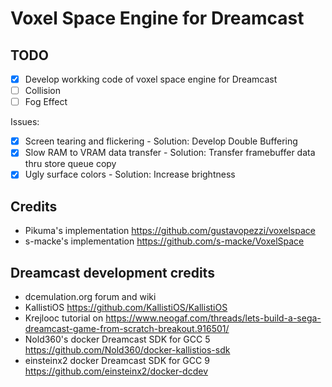 # Voxel Space Engine for Dreamcast

## TODO

- [x] Develop workking code of voxel space engine for Dreamcast
- [ ] Collision
- [ ] Fog Effect

Issues:
- [x] Screen tearing and flickering - Solution: Develop Double Buffering
- [x] Slow RAM to VRAM data transfer - Solution: Transfer framebuffer data thru store queue copy
- [x] Ugly surface colors - Solution: Increase brightness

## Credits
* Pikuma's implementation https://github.com/gustavopezzi/voxelspace
* s-macke's implementation https://github.com/s-macke/VoxelSpace

## Dreamcast development credits
* dcemulation.org forum and wiki
* KallistiOS https://github.com/KallistiOS/KallistiOS
* Krejlooc tutorial on https://www.neogaf.com/threads/lets-build-a-sega-dreamcast-game-from-scratch-breakout.916501/
* Nold360's docker Dreamcast SDK for GCC 5 https://github.com/Nold360/docker-kallistios-sdk
* einsteinx2 docker Dreamcast SDK for GCC 9 https://github.com/einsteinx2/docker-dcdev
